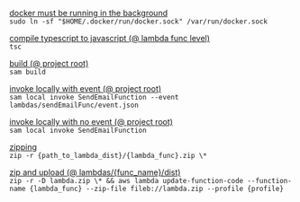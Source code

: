 
<u>docker must be running in the background</u> <br/>
`sudo ln -sf "$HOME/.docker/run/docker.sock" /var/run/docker.sock`

<u>compile typescript to javascript (@ lambda func level)</u> <br/>
`tsc`

<u>build (@ project root)</u> <br/>
`sam build`

<u>invoke locally with event (@ project root)</u> <br/>
`sam local invoke SendEmailFunction --event lambdas/sendEmailFunc/event.json`

<u>invoke locally with no event (@ project root)</u> <br/>
`sam local invoke SendEmailFunction`

<u>zipping</u> <br/>
`zip -r {path_to_lambda_dist}/{lambda_func}.zip \*`

<u>zip and upload (@ lambdas/{func_name}/dist)</u> <br/>
`zip -r -D lambda.zip \* && aws lambda update-function-code --function-name {lambda_func} --zip-file fileb://lambda.zip --profile {profile}`
